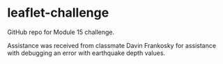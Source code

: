 # leaflet-challenge
GitHub repo for Module 15 challenge.

Assistance was received from classmate Davin Frankosky for assistance with debugging an error with earthquake depth values. 
